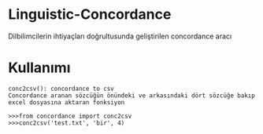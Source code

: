 # Linguistic-Concordance
Dilbilimcilerin ihtiyaçları doğrultusunda geliştirilen concordance aracı

# Kullanımı

    conc2csv(): concordance to csv
    Concordance aranan sözcüğün önündeki ve arkasındaki dört sözcüğe bakıp
    excel dosyasına aktaran fonksiyon

```
>>>from concordance import conc2csv
>>>conc2csv('test.txt', 'bir', 4)
```

